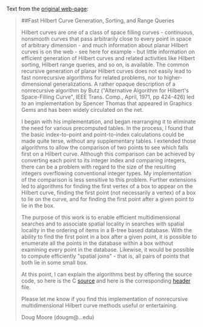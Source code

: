 Text from the [original web-page](http://www.tiac.net/~sw/2008/10/Hilbert/moore/):


> ##Fast Hilbert Curve Generation, Sorting, and Range Queries
>
> Hilbert curves are one of a class of space filling curves - continuous, nonsmooth curves that pass arbitrarily close to every point in space of arbitrary dimension - and much information about planar Hilbert curves is on the web - see here for example - but little information on efficient generation of Hilbert curves and related activities like Hilbert sorting, Hilbert range queries, and so on, is available.  The common recursive generation of planar Hilbert curves does not easily lead to fast nonrecursive algorithms for related problems, nor to higher-dimensional generalizations. A rather opaque description of a nonrecursive algorithm by Butz ("Alternative Algorithm for Hilbert's Space-Filling Curve", IEEE Trans. Comp., April, 1971, pp 424-426) led to an implementation by Spencer Thomas that appeared in Graphics Gems and has been widely circulated on the net.
>
>I began with his implementation, and began rearranging it to eliminate the need for various precomputed tables.  In the process, I found that the basic index-to-point and point-to-index calculations could be made quite terse, without any supplementary tables.  I extended those algorithms to allow the comparison of two points to see which falls first on a Hilbert curve.  Although this comparison can be achieved by converting each point to its integer index and comparing integers, there can be a problem with regard to the size of the resulting integers overflowing conventional integer types.  My implementation of the comparison is less sensitive to this problem.  Further extensions led to algorithms for finding the first vertex of a box to appear on the Hilbert curve, finding the first point (not necessarily a vertex) of a box to lie on the curve, and for finding the first point after a given point to lie in the box.
>
>The purpose of this work is to enable efficient multidimensional searches and to associate spatial locality in searches with spatial locality in the ordering of items in a B-tree based database.  With the ability to find the first point in a box after a given point, it is possible to enumerate all the points in the database within a box without examining every point in the database.   Likewise, it would be possible to compute efficiently "spatial joins" - that is, all pairs of points that both lie in some small box.
>
>At this point, I can explain the algorithms best by offering the source code, so here is the C [source](hilbert.c) and here is the corresponding [header](hilbert.h) file.
>
>Please let me know if you find this implementation of nonrecursive multidimensional Hilbert curve methods useful or entertaining.
>
>Doug Moore 
>(dougm@...edu)